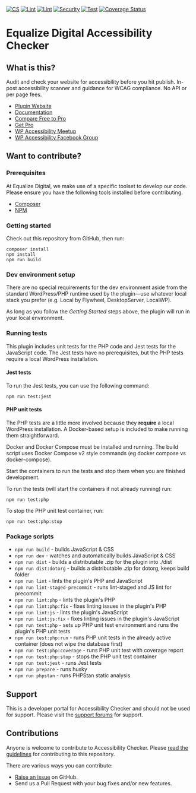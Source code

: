 [![CS](https://github.com/equalizedigital/accessibility-checker/actions/workflows/cs.yml/badge.svg)](https://github.com/equalizedigital/accessibility-checker/actions/workflows/cs.yml)
[![Lint](https://github.com/equalizedigital/accessibility-checker/actions/workflows/lint-php.yml/badge.svg)](https://github.com/equalizedigital/accessibility-checker/actions/workflows/lint-php.yml)
[![Lint](https://github.com/equalizedigital/accessibility-checker/actions/workflows/lint-js.yml/badge.svg)](https://github.com/equalizedigital/accessibility-checker/actions/workflows/lint-js.yml)
[![Security](https://github.com/equalizedigital/accessibility-checker/actions/workflows/security.yml/badge.svg)](https://github.com/equalizedigital/accessibility-checker/actions/workflows/security.yml)
[![Test](https://github.com/equalizedigital/accessibility-checker/actions/workflows/phpunit.yml/badge.svg)](https://github.com/equalizedigital/accessibility-checker/actions/workflows/phpunit.yml)
[![Coverage Status](https://coveralls.io/repos/github/equalizedigital/accessibility-checker/badge.svg?branch=develop)](https://coveralls.io/github/equalizedigital/accessibility-checker?branch=develop)

# Equalize Digital Accessibility Checker

## What is this?
Audit and check your website for accessibility before you hit publish. In-post accessibility scanner and guidance for WCAG compliance. No API or per page fees.

* [Plugin Website](https://equalizedigital.com/accessibility-checker/)
* [Documentation](https://equalizedigital.com/accessibility-checker/documentation/)
* [Compare Free to Pro](https://equalizedigital.com/accessibility-checker/features/#comparison)
* [Get Pro](https://equalizedigital.com/accessibility-checker/pricing/)
* [WP Accessibility Meetup](https://equalizedigital.com/wordpress-accessibility-meetup/)
* [WP Accessibility Facebook Group](https://www.facebook.com/groups/wordpress.accessibility)

## Want to contribute?

### Prerequisites
At Equalize Digital, we make use of a specific toolset to develop our code. Please ensure you have the following tools installed before contributing.

* [Composer](https://getcomposer.org/)
* [NPM](https://www.npmjs.com/)

### Getting started

Check out this repository from GitHub, then run:

```shell
composer install
npm install
npm run build
```

### Dev environment setup

There are no special requirements for the dev environment aside from the standard WordPress/PHP runtime used by the plugin—use whatever local stack you prefer (e.g. Local by Flywheel, DesktopServer, LocalWP).

As long as you follow the _Getting Started_ steps above, the plugin will run in your local environment.

### Running tests

This plugin includes unit tests for the PHP code and Jest tests for the JavaScript code. The Jest tests have no prerequisites, but the PHP tests require a local WordPress installation.

#### Jest tests

To run the Jest tests, you can use the following command:

```shell
npm run test:jest
```

#### PHP unit tests

The PHP tests are a little more involved because they **require** a local WordPress installation. A Docker-based setup is included to make running them straightforward.

Docker and Docker Compose must be installed and running. The build script uses Docker Compose v2 style commands (eg docker compose vs docker-compose).

Start the containers to run the tests and stop them when you are finished development.

To run the tests (will start the containers if not already running) run:

```shell
npm run test:php
```

To stop the PHP unit test container, run:

```shell
npm run test:php:stop
```

### Package scripts
* `npm run build` - builds JavaScript & CSS
* `npm run dev` - watches and automatically builds JavaScript & CSS
* `npm run dist` - builds a distributable .zip for the plugin into ./dist
* `npm run dist:dotorg` - builds a distributable .zip for dotorg, keeps build folder
* `npm run lint` - lints the plugin's PHP and JavaScript
* `npm run lint-staged-precommit` - runs lint-staged and JS lint for precommit
* `npm run lint:php` - lints the plugin's PHP
* `npm run lint:php:fix` - fixes linting issues in the plugin's PHP
* `npm run lint:js` - lints the plugin's JavaScript
* `npm run lint:js:fix` - fixes linting issues in the plugin's JavaScript
* `npm run test:php` - sets up PHP unit test environment and runs the plugin's PHP unit tests
* `npm run test:php:run` - runs PHP unit tests in the already active container (does not wipe the database first)
* `npm run test:php:coverage` - runs PHP unit test with coverage report
* `npm run test:php:stop` - stops the PHP unit test container
* `npm run test:jest` - runs Jest tests
* `npm run prepare` - runs husky
* `npm run phpstan` - runs PHPStan static analysis

## Support

This is a developer portal for Accessibility Checker and should not be used for support. Please visit the [support forums](https://wordpress.org/support/plugin/accessibility-checker/) for support.

## Contributions

Anyone is welcome to contribute to Accessibility Checker. Please [read the guidelines](.github/CONTRIBUTING.md) for contributing to this repository.

There are various ways you can contribute:

* [Raise an issue](https://github.com/equalizedigital/accessibility-checker/issues) on GitHub.
* Send us a Pull Request with your bug fixes and/or new features.
